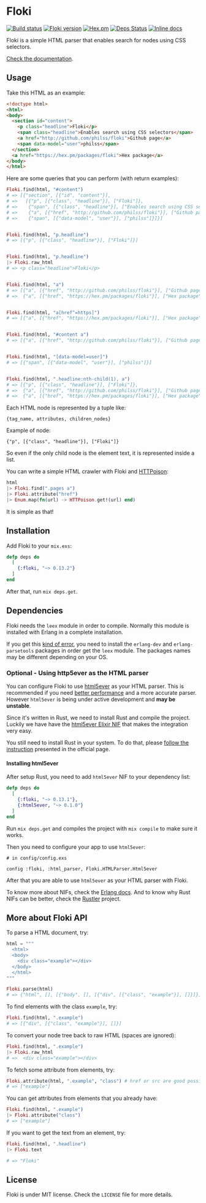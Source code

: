 # Floki

[![Build status](https://travis-ci.org/philss/floki.svg?branch=master)](https://travis-ci.org/philss/floki)
[![Floki version](https://img.shields.io/hexpm/v/floki.svg)](https://hex.pm/packages/floki)
[![Hex.pm](https://img.shields.io/hexpm/dt/floki.svg)](https://hex.pm/packages/floki)
[![Deps Status](https://beta.hexfaktor.org/badge/all/github/philss/floki.svg)](https://beta.hexfaktor.org/github/philss/floki)
[![Inline docs](http://inch-ci.org/github/philss/floki.svg?branch=master)](http://inch-ci.org/github/philss/floki)

Floki is a simple HTML parser that enables search for nodes using CSS selectors.

[Check the documentation](http://hexdocs.pm/floki).

## Usage

Take this HTML as an example:

```html
<!doctype html>
<html>
<body>
  <section id="content">
    <p class="headline">Floki</p>
    <span class="headline">Enables search using CSS selectors</span>
    <a href="http://github.com/philss/floki">Github page</a>
    <span data-model="user">philss</span>
  </section>
  <a href="https://hex.pm/packages/floki">Hex package</a>
</body>
</html>
```

Here are some queries that you can perform (with return examples):

```elixir
Floki.find(html, "#content")
# => [{"section", [{"id", "content"}],
# =>   [{"p", [{"class", "headline"}], ["Floki"]},
# =>    {"span", [{"class", "headline"}], ["Enables search using CSS selectors"]},
# =>    {"a", [{"href", "http://github.com/philss/floki"}], ["Github page"]},
# =>    {"span", [{"data-model", "user"}], ["philss"]}]}]


Floki.find(html, "p.headline")
# => [{"p", [{"class", "headline"}], ["Floki"]}]


Floki.find(html, "p.headline")
|> Floki.raw_html
# => <p class="headline">Floki</p>


Floki.find(html, "a")
# => [{"a", [{"href", "http://github.com/philss/floki"}], ["Github page"]},
# =>  {"a", [{"href", "https://hex.pm/packages/floki"}], ["Hex package"]}]


Floki.find(html, "a[href^=https]")
# => [{"a", [{"href", "https://hex.pm/packages/floki"}], ["Hex package"]}]


Floki.find(html, "#content a")
# => [{"a", [{"href", "http://github.com/philss/floki"}], ["Github page"]}]


Floki.find(html, "[data-model=user]")
# => [{"span", [{"data-model", "user"}], ["philss"]}]


Floki.find(html, ".headline:nth-child(1), a")
# => [{"p", [{"class", "headline"}], ["Floki"]},
# =>  {"a", [{"href", "http://github.com/philss/floki"}], ["Github page"]},
# =>  {"a", [{"href", "https://hex.pm/packages/floki"}], ["Hex package"]}]
```

Each HTML node is represented by a tuple like:

    {tag_name, attributes, children_nodes}

Example of node:

    {"p", [{"class", "headline"}], ["Floki"]}

So even if the only child node is the element text, it is represented
inside a list.

You can write a simple HTML crawler with Floki and [HTTPoison](https://github.com/edgurgel/httpoison):

```elixir
html
|> Floki.find(".pages a")
|> Floki.attribute("href")
|> Enum.map(fn(url) -> HTTPoison.get!(url) end)

```

It is simple as that!

## Installation

Add Floki to your `mix.exs`:

```elixir
defp deps do
  [
    {:floki, "~> 0.13.2"}
  ]
end
```

After that, run `mix deps.get`.

## Dependencies

Floki needs the `leex` module in order to compile.
Normally this module is installed with Erlang in a complete installation.

If you get this [kind of error](https://github.com/philss/floki/issues/35),
you need to install the `erlang-dev` and `erlang-parsetools` packages in order get the `leex` module.
The packages names may be different depending on your OS.

### Optional - Using http5ever as the HTML parser

You can configure Floki to use [html5ever](https://github.com/servo/html5ever) as your HTML parser.
This is recommended if you need [better performance](https://gist.github.com/philss/70b4b0294f29501c3c7e0f60338cc8bd)
and a more accurate parser. However `html5ever` is being under active development and **may be unstable**.

Since it's written in Rust, we need to install Rust and compile the project. Luckily we have have the
[html5ever Elixir NIF](https://github.com/hansihe/html5ever_elixir) that makes the integration very easy.

You still need to install Rust in your system. To do that, please
[follow the instruction](https://www.rust-lang.org/en-US/install.html) presented in the official page.

#### Installing html5ever

After setup Rust, you need to add `html5ever` NIF to your dependency list:

```elixir
defp deps do
  [
    {:floki, "~> 0.13.1"},
    {:html5ever, "~> 0.1.0"}
  ]
end
```

Run `mix deps.get` and compiles the project with `mix compile` to make sure it works.

Then you need to configure your app to use `html5ever`:

```
# in config/config.exs

config :floki, :html_parser, Floki.HTMLParser.Html5ever
```

After that you are able to use `html5ever` as your HTML parser with Floki.

To know more about NIFs, check the [Erlang docs](http://erlang.org/doc/man/erl_nif.html).
And to know why Rust NIFs can be better, check the [Rustler](https://github.com/hansihe/rustler) project.

## More about Floki API

To parse a HTML document, try:

```elixir
html = """
  <html>
  <body>
    <div class="example"></div>
  </body>
  </html>
"""

Floki.parse(html)
# => {"html", [], [{"body", [], [{"div", [{"class", "example"}], []}]}]}
```

To find elements with the class `example`, try:

```elixir
Floki.find(html, ".example")
# => [{"div", [{"class", "example"}], []}]
```

To convert your node tree back to raw HTML (spaces are ignored):

```elixir
Floki.find(html, ".example")
|> Floki.raw_html
# =>  <div class="example"></div>
```

To fetch some attribute from elements, try:

```elixir
Floki.attribute(html, ".example", "class") # href or src are good possibilities to fetch links
# => ["example"]
```

You can get attributes from elements that you already have:

```elixir
Floki.find(html, ".example")
|> Floki.attribute("class")
# => ["example"]
```

If you want to get the text from an element, try:

```elixir
Floki.find(html, ".headline")
|> Floki.text

# => "Floki"
```

## License

Floki is under MIT license. Check the `LICENSE` file for more details.
